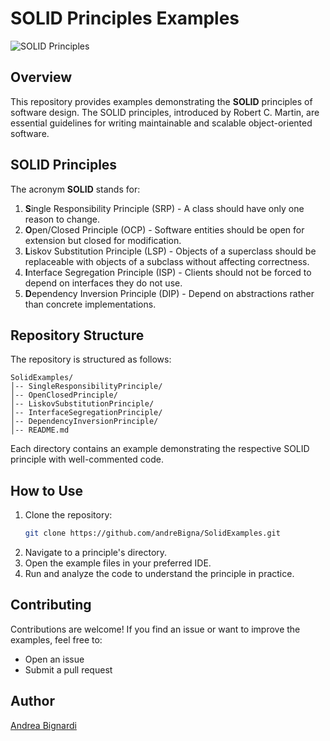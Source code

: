 # SOLID Principles Examples

![SOLID Principles](https://upload.wikimedia.org/wikipedia/commons/thumb/a/a3/SOLID_Principles.svg/500px-SOLID_Principles.svg.png)

## Overview
This repository provides examples demonstrating the **SOLID** principles of software design. The SOLID principles, introduced by Robert C. Martin, are essential guidelines for writing maintainable and scalable object-oriented software.

## SOLID Principles
The acronym **SOLID** stands for:

1. **S**ingle Responsibility Principle (SRP) - A class should have only one reason to change.
2. **O**pen/Closed Principle (OCP) - Software entities should be open for extension but closed for modification.
3. **L**iskov Substitution Principle (LSP) - Objects of a superclass should be replaceable with objects of a subclass without affecting correctness.
4. **I**nterface Segregation Principle (ISP) - Clients should not be forced to depend on interfaces they do not use.
5. **D**ependency Inversion Principle (DIP) - Depend on abstractions rather than concrete implementations.

## Repository Structure
The repository is structured as follows:

```
SolidExamples/
│-- SingleResponsibilityPrinciple/
│-- OpenClosedPrinciple/
│-- LiskovSubstitutionPrinciple/
│-- InterfaceSegregationPrinciple/
│-- DependencyInversionPrinciple/
│-- README.md
```
Each directory contains an example demonstrating the respective SOLID principle with well-commented code.

## How to Use
1. Clone the repository:
   ```sh
   git clone https://github.com/andreBigna/SolidExamples.git
   ```
2. Navigate to a principle's directory.
3. Open the example files in your preferred IDE.
4. Run and analyze the code to understand the principle in practice.

## Contributing
Contributions are welcome! If you find an issue or want to improve the examples, feel free to:
- Open an issue
- Submit a pull request

## Author
[Andrea Bignardi](https://github.com/andreBigna)
